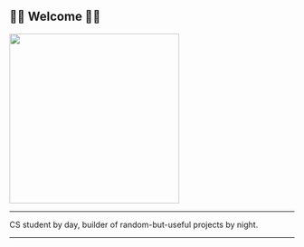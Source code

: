 <h2> 🧑‍💻 Welcome 🧑‍💻 </h2>

<div>
  <img src="https://media.giphy.com/media/hV04hesI73vJDLqfbR/giphy.gif" width="300"/>
</div>

---
CS student by day, builder of random-but-useful projects by night.

---

<img src="https://komarev.com/ghpvc/?username=Stefan-Mihajlovic&style=flat-square&color=blue" alt=""/>
